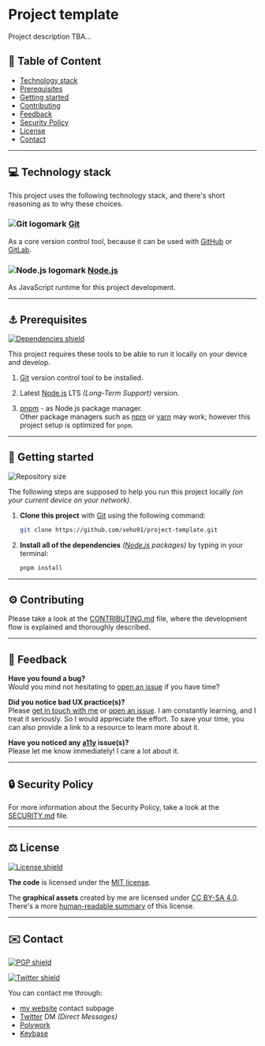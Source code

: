 # Project template

Project description TBA...

## 🔗 Table of Content

-   [Technology stack](#-technology-stack)
-   [Prerequisites](#-prerequisites)
-   [Getting started](#-getting-started)
-   [Contributing](#-contributing)
-   [Feedback](#-feedback)
-   [Security Policy](#-security-policy)
-   [License](#-license)
-   [Contact](#-contact)

---

## 💻 Technology stack

This project uses the following technology stack, and there's short reasoning
as to why these choices.

### ![Git logomark] [Git]

As a core version control tool, because it can be used with [GitHub] or
[GitLab].

[git]: https://git-scm.com/
[git logomark]: https://api.iconify.design/simple-icons:git.svg "Git logomark"
[github]: https://github.com/
[gitlab]: https://gitlab.com/

### ![Node.js logomark] [Node.js]

As JavaScript runtime for this project development.

[node.js]: https://nodejs.org/en/
[node.js logomark]: https://api.iconify.design/simple-icons:nodejs.svg "Node.js logomark"

---

## ⚓ Prerequisites

[![Dependencies shield]][dependencies url]

This project requires these tools to be able to run it locally on your device
and develop.

1. [Git] version control tool to be installed.

1. Latest [Node.js] LTS _(Long-Term Support)_ version.

1. [pnpm] - as Node.js package manager.\
   Other package managers such as [npm] or [yarn] may work; however this
   project setup is optimized for `pnpm`.

[dependencies shield]: https://img.shields.io/librariesio/github/xeho91/personal-website?style=for-the-badge
[dependencies url]: https://libraries.io/github/xeho91/personal-website "Dependencies status"
[pnpm]: https://pnpm.io/
[npm]: https://www.npmjs.com/
[yarn]: https://yarnpkg.com/

---

## 🏁 Getting started

![Repository size][repository size shield]

The following steps are supposed to help you run this project locally _(on
your current device on your network)_.

[repository size shield]: https://img.shields.io/github/repo-size/xeho91/personal-website?style=for-the-badge

1. **Clone this project** with [Git] using the following command:

    ```sh
    git clone https://github.com/xeho91/project-template.git
    ```

1. **Install all of the dependencies** _([Node.js] packages)_ by typing in your
   terminal:

    ```sh
    pnpm install
    ```

---

## ⚙️ Contributing

Please take a look at the [CONTRIBUTING.md](./CONTRIBUTING.md) file, where the
development flow is explained and thoroughly described.

---

## 🔄 Feedback

**Have you found a bug?**\
Would you mind not hesitating to [open an issue] if you have time?

**Did you notice bad UX practice(s)?**\
Please [get in touch with me](#contact) or [open an issue]. I am constantly
learning, and I treat it seriously. So I would appreciate the effort. To save
your time, you can also provide a link to a resource to learn more about it.

**Have you noticed any [a11y] issue(s)?**\
Please let me know immediately! I care a lot about it.

[open an issue]: https://github.com/xeho91/project-template/issues/new
[a11y]: https://www.a11yproject.com/

---

## 🔒 Security Policy

For more information about the Security Policy, take a look at the
[SECURITY.md](./SECURITY.md) file.

---

## ⚖️ License

[![License shield]](./LICENSE "Project's license")

**The code** is licensed under the [MIT license](./LICENSE).

The **graphical assets** created by me are licensed under [CC BY-SA
4.0](./CC_BY-SA_4.0).\
There's a more [human-readable summary] of this license.

[license shield]: https://img.shields.io/github/license/xeho91/personal-website?style=for-the-badge
[human-readable summary]: https://creativecommons.org/licenses/by-sa/4.0/

---

## ✉️ Contact

[![PGP shield]][pgp url]

[![Twitter shield]][twitter]

You can contact me through:

-   [my website] contact subpage
-   [Twitter] DM _(Direct Messages)_
-   [Polywork]
-   [Keybase]

[pgp shield]: https://img.shields.io/keybase/pgp/xeho91?color=purple&style=for-the-badge
[pgp url]: https://pgp.key-server.io/0x4B166D6B2C00D8CB "Get my PGP public key"
[twitter shield]: https://img.shields.io/twitter/follow/xeho91?style=social
[twitter]: https://twitter.com/xeho91
[my website]: https://xeho91.com/contact
[polywork]: https://polywork.com/xeho91
[keybase]: https://keybase.io/xeho91
